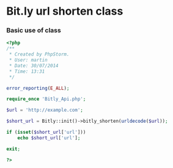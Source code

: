 Bit.ly url shorten class
===========================

### Basic use of class

```php
<?php
/**
 * Created by PhpStorm.
 * User: martin
 * Date: 30/07/2014
 * Time: 13:31
 */

error_reporting(E_ALL);

require_once 'Bitly_Api.php';

$url = 'http://example.com';

$short_url = Bitly::init()->bitly_shorten(urldecode($url));

if (isset($short_url['url']))
	echo $short_url['url'];

exit;

?> 
```
